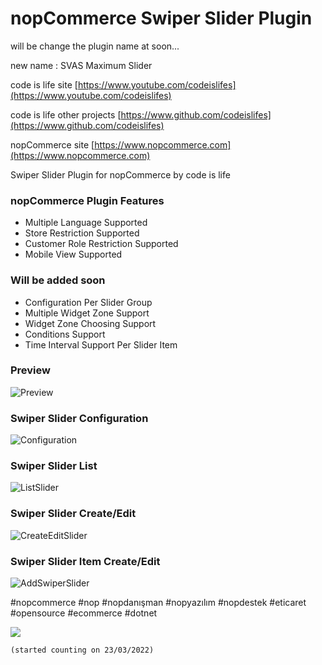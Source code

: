 ﻿nopCommerce Swiper Slider Plugin
===========

will be change the plugin name at soon... 

new name : SVAS Maximum Slider

code is life site
[https://www.youtube.com/codeislifes](https://www.youtube.com/codeislifes)

code is life other projects
[https://www.github.com/codeislifes](https://www.github.com/codeislifes)

nopCommerce site
[https://www.nopcommerce.com](https://www.nopcommerce.com)

Swiper Slider Plugin for nopCommerce by code is life

### nopCommerce Plugin Features
- Multiple Language Supported
- Store Restriction Supported
- Customer Role Restriction Supported
- Mobile View Supported

### Will be added soon
- Configuration Per Slider Group
- Multiple Widget Zone Support
- Widget Zone Choosing Support
- Conditions Support
- Time Interval Support Per Slider Item

### Preview
![Preview](https://user-images.githubusercontent.com/9388243/160023501-d77c86b7-5a26-4e71-8068-5187f48361d9.png)

### Swiper Slider Configuration
![Configuration](https://user-images.githubusercontent.com/9388243/159600560-fdfe74f8-c8aa-485b-8417-f3e3ec99ebed.jpg)

### Swiper Slider List
![ListSlider](https://user-images.githubusercontent.com/9388243/159600633-1f2f1080-e78c-48a4-8310-4af4af7f2144.jpg)

### Swiper Slider Create/Edit
![CreateEditSlider](https://user-images.githubusercontent.com/9388243/160023638-a629cbc1-605e-44f4-b4b4-d0199e3eb691.png)

### Swiper Slider Item Create/Edit
![AddSwiperSlider](https://user-images.githubusercontent.com/9388243/160023771-86d2d21e-1e9e-47e7-8a9d-ace403404df6.png)

#nopcommerce #nop #nopdanışman #nopyazılım #nopdestek #eticaret #opensource #ecommerce #dotnet

![](https://komarev.com/ghpvc/?username=codeislifes&color=red)

<code>(started counting on 23/03/2022)</code>

